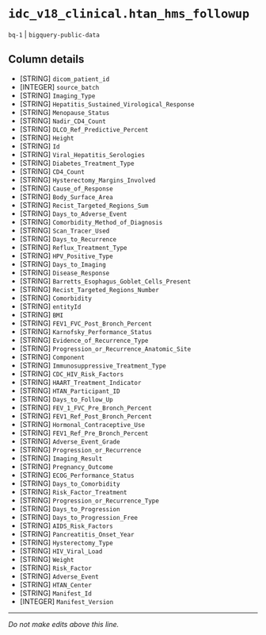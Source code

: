 # `idc_v18_clinical.htan_hms_followup`
`bq-1` | `bigquery-public-data`

## Column details
* [STRING]    `dicom_patient_id`
* [INTEGER]   `source_batch`
* [STRING]    `Imaging_Type`
* [STRING]    `Hepatitis_Sustained_Virological_Response`
* [STRING]    `Menopause_Status`
* [STRING]    `Nadir_CD4_Count`
* [STRING]    `DLCO_Ref_Predictive_Percent`
* [STRING]    `Height`
* [STRING]    `Id`
* [STRING]    `Viral_Hepatitis_Serologies`
* [STRING]    `Diabetes_Treatment_Type`
* [STRING]    `CD4_Count`
* [STRING]    `Hysterectomy_Margins_Involved`
* [STRING]    `Cause_of_Response`
* [STRING]    `Body_Surface_Area`
* [STRING]    `Recist_Targeted_Regions_Sum`
* [STRING]    `Days_to_Adverse_Event`
* [STRING]    `Comorbidity_Method_of_Diagnosis`
* [STRING]    `Scan_Tracer_Used`
* [STRING]    `Days_to_Recurrence`
* [STRING]    `Reflux_Treatment_Type`
* [STRING]    `HPV_Positive_Type`
* [STRING]    `Days_to_Imaging`
* [STRING]    `Disease_Response`
* [STRING]    `Barretts_Esophagus_Goblet_Cells_Present`
* [STRING]    `Recist_Targeted_Regions_Number`
* [STRING]    `Comorbidity`
* [STRING]    `entityId`
* [STRING]    `BMI`
* [STRING]    `FEV1_FVC_Post_Bronch_Percent`
* [STRING]    `Karnofsky_Performance_Status`
* [STRING]    `Evidence_of_Recurrence_Type`
* [STRING]    `Progression_or_Recurrence_Anatomic_Site`
* [STRING]    `Component`
* [STRING]    `Immunosuppressive_Treatment_Type`
* [STRING]    `CDC_HIV_Risk_Factors`
* [STRING]    `HAART_Treatment_Indicator`
* [STRING]    `HTAN_Participant_ID`
* [STRING]    `Days_to_Follow_Up`
* [STRING]    `FEV_1_FVC_Pre_Bronch_Percent`
* [STRING]    `FEV1_Ref_Post_Bronch_Percent`
* [STRING]    `Hormonal_Contraceptive_Use`
* [STRING]    `FEV1_Ref_Pre_Bronch_Percent`
* [STRING]    `Adverse_Event_Grade`
* [STRING]    `Progression_or_Recurrence`
* [STRING]    `Imaging_Result`
* [STRING]    `Pregnancy_Outcome`
* [STRING]    `ECOG_Performance_Status`
* [STRING]    `Days_to_Comorbidity`
* [STRING]    `Risk_Factor_Treatment`
* [STRING]    `Progression_or_Recurrence_Type`
* [STRING]    `Days_to_Progression`
* [STRING]    `Days_to_Progression_Free`
* [STRING]    `AIDS_Risk_Factors`
* [STRING]    `Pancreatitis_Onset_Year`
* [STRING]    `Hysterectomy_Type`
* [STRING]    `HIV_Viral_Load`
* [STRING]    `Weight`
* [STRING]    `Risk_Factor`
* [STRING]    `Adverse_Event`
* [STRING]    `HTAN_Center`
* [STRING]    `Manifest_Id`
* [INTEGER]   `Manifest_Version`

-------------------------------------------------------------------------------
*Do not make edits above this line.*
